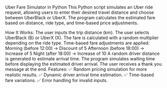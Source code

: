 Uber Fare Simulator in Python
This Python script simulates an Uber ride request, allowing users to enter their desired travel distance and choose between UberBlack or UberX. The program calculates the estimated fare based on distance, ride type, and time-based price adjustments.

How It Works:
The user inputs the trip distance (km).
The user selects UberBlack (B) or UberX (X).
The fare is calculated with a random multiplier depending on the ride type.
Time-based fare adjustments are applied:
Morning (before 12:00) → Discount of 5
Afternoon (before 18:00) → Increase of 5
Night (after 18:00) → Increase of 10
A random driver distance is generated to estimate arrival time.
The program simulates waiting time before displaying the estimated driver arrival.
The user receives a thank you message at the end.
Features:
✅ Random pricing simulation for more realistic results.
✅ Dynamic driver arrival time estimation.
✅ Time-based fare variations.
✅ Error handling for invalid inputs.
